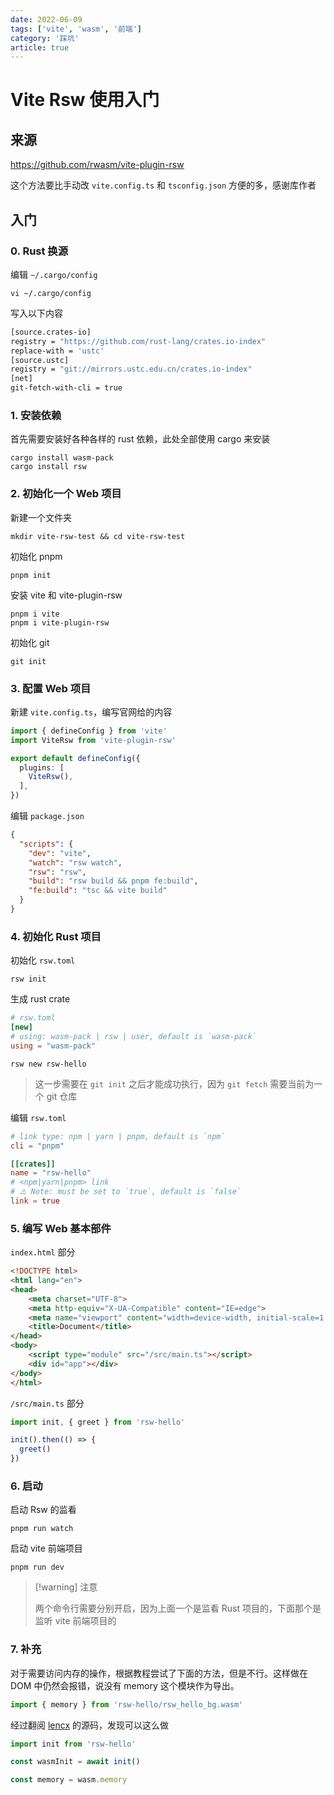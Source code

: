 ```yaml
---
date: 2022-06-09
tags: ['vite', 'wasm', '前端']
category: '踩坑'
article: true
---
```



# Vite Rsw 使用入门

## 来源

<https://github.com/rwasm/vite-plugin-rsw>

这个方法要比手动改 `vite.config.ts` 和 `tsconfig.json` 方便的多，感谢库作者

## 入门

### 0. Rust 换源

编辑 `~/.cargo/config`

```shell
vi ~/.cargo/config
```

写入以下内容

```bash
[source.crates-io]
registry = "https://github.com/rust-lang/crates.io-index"
replace-with = 'ustc'
[source.ustc]
registry = "git://mirrors.ustc.edu.cn/crates.io-index"
[net]
git-fetch-with-cli = true
```

### 1. 安装依赖

首先需要安装好各种各样的 rust 依赖，此处全部使用 cargo 来安装

```shell
cargo install wasm-pack
cargo install rsw
```

### 2. 初始化一个 Web 项目

新建一个文件夹

```shell
mkdir vite-rsw-test && cd vite-rsw-test
```

初始化 pnpm

```shell
pnpm init
```

安装 vite 和 vite-plugin-rsw

```shell
pnpm i vite
pnpm i vite-plugin-rsw
```

初始化 git

```shell
git init
```

### 3. 配置 Web 项目

新建 `vite.config.ts`，编写官网给的内容

```ts
import { defineConfig } from 'vite'
import ViteRsw from 'vite-plugin-rsw'

export default defineConfig({
  plugins: [
    ViteRsw(),
  ],
})
```

编辑 `package.json`

```json
{
  "scripts": {
    "dev": "vite",
    "watch": "rsw watch",
    "rsw": "rsw",
    "build": "rsw build && pnpm fe:build",
    "fe:build": "tsc && vite build"
  }
}
```

### 4. 初始化 Rust 项目

初始化 `rsw.toml`

```shell
rsw init
```

生成 rust crate

```toml
# rsw.toml
[new]
# using: wasm-pack | rsw | user, default is `wasm-pack`
using = "wasm-pack"
```

```shell
rsw new rsw-hello
```

> 这一步需要在 `git init` 之后才能成功执行，因为 `git fetch` 需要当前为一个 git 仓库

编辑 `rsw.toml`

```toml
# link type: npm | yarn | pnpm, default is `npm`
cli = "pnpm"

[[crates]]
name = "rsw-hello"
# <npm|yarn|pnpm> link
# ⚠️ Note: must be set to `true`, default is `false`
link = true
```

### 5. 编写 Web 基本部件

`index.html` 部分

```html
<!DOCTYPE html>
<html lang="en">
<head>
    <meta charset="UTF-8">
    <meta http-equiv="X-UA-Compatible" content="IE=edge">
    <meta name="viewport" content="width=device-width, initial-scale=1.0">
    <title>Document</title>
</head>
<body>
    <script type="module" src="/src/main.ts"></script>
    <div id="app"></div>
</body>
</html>
```

`/src/main.ts` 部分

```ts
import init, { greet } from 'rsw-hello'

init().then(() => {
  greet()
})
```

### 6. 启动

启动 Rsw 的监看

```shell
pnpm run watch
```

启动 vite 前端项目

```shell
pnpm run dev
```

> [!warning] 注意
>
> 两个命令行需要分别开启，因为上面一个是监看 Rust 项目的，下面那个是监听 vite 前端项目的

### 7. 补充

对于需要访问内存的操作，根据教程尝试了下面的方法，但是不行。这样做在 DOM 中仍然会报错，说没有 memory 这个模块作为导出。

```ts
import { memory } from 'rsw-hello/rsw_hello_bg.wasm'
```

经过翻阅 [lencx](https://github.com/lencx) 的源码，发现可以这么做

```ts
import init from 'rsw-hello'

const wasmInit = await init()

const memory = wasm.memory
```

